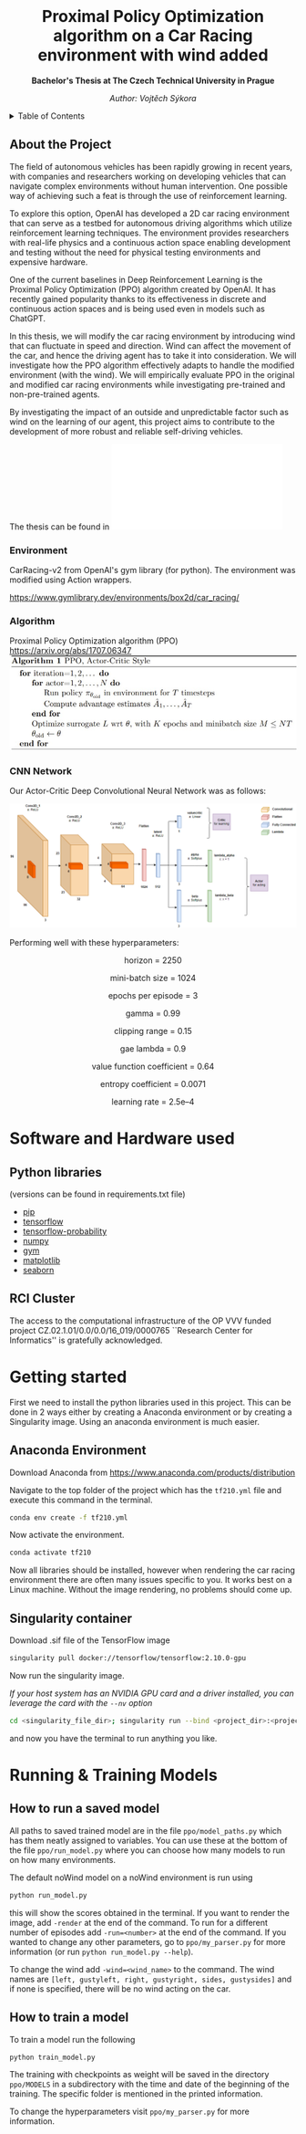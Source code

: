 
<!-- PROJECT Title -->
<br />
<div align="center">
  <h1 align="center">Proximal Policy Optimization algorithm on a Car Racing environment with wind added</h1>

  <p align="center">
    <b>Bachelor's Thesis at The Czech Technical University in Prague</b>
  </p>
  <p align="center">
    <i>Author: Vojtěch Sýkora</i>
  </p>
</div>
<!-- ----- -->

<!-- TABLE OF CONTENTS -->
<details>
  <summary>Table of Contents</summary>
  <ol>
    <li>
      <a href="#about-the-project">About The Project</a>
      <ul>
        <li><a href="#environment">Environment</a></li>
        <li><a href="#algorithm">Algorithm</a></li>
        <li><a href="#cnn-network">CNN Network</a></li>
      </ul>
    </li>
    <li>
      <a href="#software-and-hardware-used">Software & Hardware used</a>
      <ul>
        <li><a href="#python-libraries">Python libraries</a></li>
        <li><a href="#rci-cluster">RCI cluster</a></li>
      </ul>
    </li>
   <li>
      <a href="#getting-started">Getting started</a>
      <ul>
        <li><a href="#anaconda-environment">Anaconda environment</a></li>
        <li><a href="#singularity-container">Singularity container</a></li>
      </ul>
    </li>
    <li>
      <a href="#running--training-models">Running & Training Models</a>
      <ul>
        <li><a href="#how-to-run-a-saved-model">How to run a saved model</a></li>
        <li><a href="#how-to-train-a-model">How to train a model</a></li>
      </ul>
    </li>
  </ol>
</details>


<!-- ABOUT THE PROJECT -->
## About the Project

The field of autonomous vehicles has been rapidly growing in recent years, with companies and researchers working on developing vehicles that can navigate complex environments without human intervention. One possible way of achieving such a feat is through the use of reinforcement learning. 
     
To explore this option, OpenAI has developed a 2D car racing environment that can serve as a testbed for autonomous driving algorithms which utilize reinforcement learning techniques. The environment provides researchers with real-life physics and a continuous action space enabling development and testing without the need for physical testing environments and expensive hardware. 

One of the current baselines in Deep Reinforcement Learning is the Proximal Policy Optimization (PPO) algorithm created by OpenAI. It has recently gained popularity thanks to its effectiveness in discrete and continuous action spaces and is being used even in models such as ChatGPT. 

In this thesis, we will modify the car racing environment by introducing wind that can fluctuate in speed and direction. Wind can affect the movement of the car, and hence the driving agent has to take it into consideration. We will investigate how the PPO algorithm effectively adapts to handle the modified environment (with the wind). We will empirically evaluate PPO in the original and modified car racing environments while investigating pre-trained and non-pre-trained agents.

By investigating the impact of an outside and unpredictable factor such as wind on the learning of our agent, this project aims to contribute to the development of more robust and reliable self-driving vehicles.

The thesis can be found in ![PPO_Thesis_Sykora.pdf](PPO_Thesis_Sykora.pdf)

### Environment

CarRacing-v2 from OpenAI's gym library (for python). The environment was modified using Action wrappers.

https://www.gymlibrary.dev/environments/box2d/car_racing/

<!-- ADD VIDEO of the noWind env and image OF THE ENVIRONMENT HERE -->

### Algorithm
Proximal Policy Optimization algorithm (PPO)
https://arxiv.org/abs/1707.06347
![ppo-algorithm](images/ppo-alg.jpg)

### CNN Network
Our Actor-Critic Deep Convolutional Neural Network was as follows:

![cnn_model](images/network-structure.png)

Performing well with these hyperparameters:
<div align="center">
    <p>horizon = 2250</p>
    <p>mini-batch size = 1024</p>
    <p>epochs per episode = 3</p>
    <p>gamma = 0.99</p>
    <p>clipping range = 0.15</p>
    <p>gae lambda = 0.9</p>
    <p>value function coefficient = 0.64</p>
    <p>entropy coefficient = 0.0071</p>
    <p>learning rate = 2.5e–4</p>
</div>


<!-- SOFTWARE USED -->
# Software and Hardware used

## Python libraries
(versions can be found in requirements.txt file)
* [pip](https://pypi.org/project/pip/)
* [tensorflow](https://www.tensorflow.org/)
* [tensorflow-probability](https://www.tensorflow.org/probability)
* [numpy](https://numpy.org/)
* [gym](https://www.gymlibrary.dev/)
* [matplotlib](https://matplotlib.org/)
* [seaborn](https://seaborn.pydata.org/)

## RCI Cluster
The access to the computational infrastructure of the OP VVV funded project CZ.02.1.01/0.0/0.0/16\_019/0000765 ``Research Center for Informatics'' is gratefully acknowledged.



<!-- GETTING STARTED -->
# Getting started

First we need to install the python libraries used in this project. This can be done in 2 ways either by creating a Anaconda environment or by creating a Singularity image. Using an anaconda environment is much easier.

## Anaconda Environment
Download Anaconda from https://www.anaconda.com/products/distribution

Navigate to the top folder of the project which has the `tf210.yml` file and execute this command in the terminal.
```sh
conda env create -f tf210.yml
```
Now activate the environment.
```sh
conda activate tf210
```
Now all libraries should be installed, however when rendering the car racing environment there are often many issues specific to you. It works best on a Linux machine. Without the image rendering, no problems should come up.

## Singularity container
Download .sif file of the TensorFlow image
```sh
singularity pull docker://tensorflow/tensorflow:2.10.0-gpu
```

Now run the singularity image.

*If your host system has an NVIDIA GPU card and a driver installed, you can leverage the card with the `--nv` option*

<!-- ```sh
cd /mnt/personal/sykorvo1/PPOthesis/ppo; singularity run --bind /mnt/personal/sykorvo1:/mnt/personal/sykorvo1 --nv tensorflow_2.10.0-gpu.sif
``` -->
```sh
cd <singularity_file_dir>; singularity run --bind <project_dir>:<project_dir> --nv tensorflow_2.10.0-gpu.sif
```

and now you have the terminal to run anything you like.

<!-- RUNNING AND TRAINING MODELS -->
# Running & Training Models

## How to run a saved model
All paths to saved trained model are in the file `ppo/model_paths.py` which has them neatly assigned to variables. You can use these at the bottom of the file `ppo/run_model.py` where you can choose how many models to run on how many environments. 

The default noWind model on a noWind environment is run using
```sh
python run_model.py
```
this will show the scores obtained in the terminal. If you want to render the image, add `-render` at the end of the command. To run for a different number of episodes add `-run=<number>` at the end of the command. If you wanted to change any other parameters, go to `ppo/my_parser.py` for more information (or run `python run_model.py --help`).

To change the wind add `-wind=<wind_name>` to the command. The wind names are `[left, gustyleft, right, gustyright, sides, gustysides]` and if none is specified, there will be no wind acting on the car.

## How to train a model
To train a model run the following
```sh
python train_model.py
```

The training with checkpoints as weight will be saved in the directory `ppo/MODELS` in a subdirectory with the time and date of the beginning of the training. The specific folder is mentioned in the printed information. 

To change the hyperparameters visit `ppo/my_parser.py` for more information.
